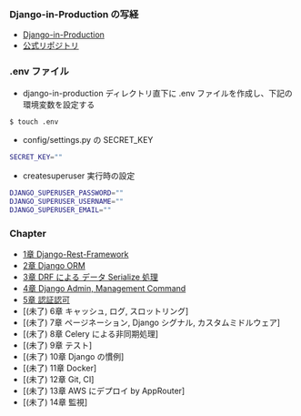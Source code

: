 ### Django-in-Production の写経

- [Django-in-Production](https://amzn.asia/d/ev539xN)
- [公式リポジトリ](https://github.com/PacktPublishing/Django-in-Production)

### .env ファイル
- django-in-production ディレクトリ直下に .env ファイルを作成し、下記の環境変数を設定する
```sh
$ touch .env
```
- config/settings.py の SECRET_KEY
```sh
SECRET_KEY=""
```
- createsuperuser 実行時の設定
```sh
DJANGO_SUPERUSER_PASSWORD=""
DJANGO_SUPERUSER_USERNAME=""
DJANGO_SUPERUSER_EMAIL=""
```

### Chapter
- [1章 Django-Rest-Framework](ch01/)
- [2章 Django ORM](ch02/)
- [3章 DRF による データ Serialize 処理](ch03/)
- [4章 Django Admin, Management Command](ch04/)
- [5章 認証認可](ch05/)
- [(未了) 6章 キャッシュ, ログ, スロットリング]
- [(未了) 7章 ページネーション, Django シグナル, カスタムミドルウェア]
- [(未了) 8章 Celery による非同期処理]
- [(未了) 9章 テスト]
- [(未了) 10章 Django の慣例]
- [(未了) 11章 Docker]
- [(未了) 12章 Git, CI]
- [(未了) 13章 AWS にデプロイ by AppRouter]
- [(未了) 14章 監視]
